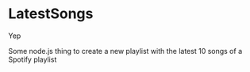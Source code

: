 # LatestSongs

Yep

Some node.js thing to create a new playlist with the latest 10 songs of a Spotify playlist
